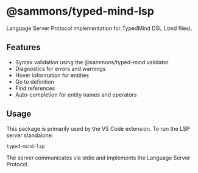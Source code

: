 # @sammons/typed-mind-lsp

Language Server Protocol implementation for TypedMind DSL (.tmd files).

## Features

- Syntax validation using the @sammons/typed-mind validator
- Diagnostics for errors and warnings
- Hover information for entities
- Go to definition
- Find references
- Auto-completion for entity names and operators

## Usage

This package is primarily used by the VS Code extension. To run the LSP server standalone:

```bash
typed-mind-lsp
```

The server communicates via stdio and implements the Language Server Protocol.